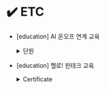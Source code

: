 # ✔️ ETC
- [education] AI 온오프 연계 교육
    <details><summary>단원</summary>
    
    - chapter5 참조타입
        - 데이터 타입분류
        - 메모리 사용 내역
        - String 타입
        - 배열 타입
  
    - chapter6 클래스
        - 객체지향 프로그래밍
        - 객체 생성과 클래스 변수
        - 클래스의 구성멤버
        
     - chapter7 상속
        - 상속 개념
        - 클래스 상속
        - 부모생성자 호출
        - 타입변환과 다형성
        - 추상클래스
    </details>
- [education] 헬로! 핀테크 교육 <details><summary>Certificate</summary>
    <img width="279" alt="1" src="https://user-images.githubusercontent.com/55427048/104749424-273dbb00-5796-11eb-8961-8bb427cc4d5a.PNG">
     </details>
